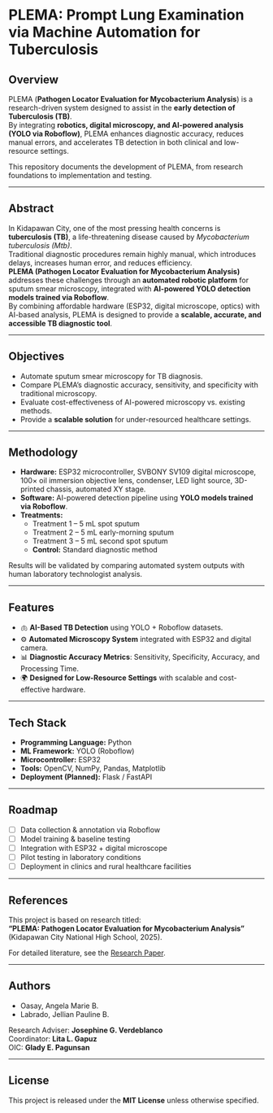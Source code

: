 # PLEMA: Prompt Lung Examination via Machine Automation for Tuberculosis

## Overview

PLEMA (**Pathogen Locator Evaluation for Mycobacterium Analysis**) is a research-driven system designed to assist in the **early detection of Tuberculosis (TB)**.  
By integrating **robotics, digital microscopy, and AI-powered analysis (YOLO via Roboflow)**, PLEMA enhances diagnostic accuracy, reduces manual errors, and accelerates TB detection in both clinical and low-resource settings.

This repository documents the development of PLEMA, from research foundations to implementation and testing.

---

## Abstract

In Kidapawan City, one of the most pressing health concerns is **tuberculosis (TB)**, a life-threatening disease caused by _Mycobacterium tuberculosis (Mtb)_.  
Traditional diagnostic procedures remain highly manual, which introduces delays, increases human error, and reduces efficiency.  
**PLEMA (Pathogen Locator Evaluation for Mycobacterium Analysis)** addresses these challenges through an **automated robotic platform** for sputum smear microscopy, integrated with **AI-powered YOLO detection models trained via Roboflow**.  
By combining affordable hardware (ESP32, digital microscope, optics) with AI-based analysis, PLEMA is designed to provide a **scalable, accurate, and accessible TB diagnostic tool**.

---

## Objectives

- Automate sputum smear microscopy for TB diagnosis.
- Compare PLEMA’s diagnostic accuracy, sensitivity, and specificity with traditional microscopy.
- Evaluate cost-effectiveness of AI-powered microscopy vs. existing methods.
- Provide a **scalable solution** for under-resourced healthcare settings.

---

## Methodology

- **Hardware:** ESP32 microcontroller, SVBONY SV109 digital microscope, 100× oil immersion objective lens, condenser, LED light source, 3D-printed chassis, automated XY stage.
- **Software:** AI-powered detection pipeline using **YOLO models trained via Roboflow**.
- **Treatments:**
  - Treatment 1 – 5 mL spot sputum
  - Treatment 2 – 5 mL early-morning sputum
  - Treatment 3 – 5 mL second spot sputum
  - **Control:** Standard diagnostic method

Results will be validated by comparing automated system outputs with human laboratory technologist analysis.

---

## Features

- 🫁 **AI-Based TB Detection** using YOLO + Roboflow datasets.
- ⚙️ **Automated Microscopy System** integrated with ESP32 and digital camera.
- 📊 **Diagnostic Accuracy Metrics**: Sensitivity, Specificity, Accuracy, and Processing Time.
- 🌍 **Designed for Low-Resource Settings** with scalable and cost-effective hardware.

---

## Tech Stack

- **Programming Language:** Python
- **ML Framework:** YOLO (Roboflow)
- **Microcontroller:** ESP32
- **Tools:** OpenCV, NumPy, Pandas, Matplotlib
- **Deployment (Planned):** Flask / FastAPI

---

## Roadmap

- [ ] Data collection & annotation via Roboflow
- [ ] Model training & baseline testing
- [ ] Integration with ESP32 + digital microscope
- [ ] Pilot testing in laboratory conditions
- [ ] Deployment in clinics and rural healthcare facilities

---

## References

This project is based on research titled:  
**“PLEMA: Pathogen Locator Evaluation for Mycobacterium Analysis”** (Kidapawan City National High School, 2025).

For detailed literature, see the [Research Paper](./docs/plema-final-paper.docx).

---

## Authors

- Oasay, Angela Marie B.
- Labrado, Jellian Pauline B.

Research Adviser: **Josephine G. Verdeblanco**  
Coordinator: **Lita L. Gapuz**  
OIC: **Glady E. Pagunsan**

---

## License

This project is released under the **MIT License** unless otherwise specified.
